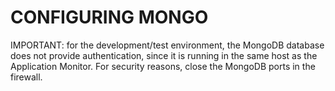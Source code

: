 CONFIGURING MONGO
=================

IMPORTANT: for the development/test environment, the MongoDB database does not provide authentication, since it is
running in the same host as the Application Monitor. For security reasons, close the MongoDB ports in the firewall.


